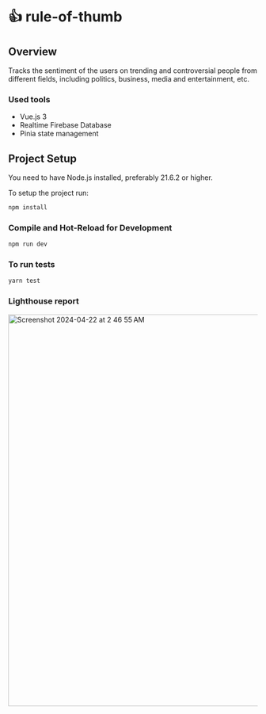 # 👍 rule-of-thumb

## Overview

Tracks the sentiment of the users on trending and controversial people from different fields, including politics, business, media and entertainment, etc.

### Used tools

- Vue.js 3
- Realtime Firebase Database
- Pinia state management 


## Project Setup 

You need to have Node.js installed, preferably 21.6.2 or higher. 

To setup the project run:

```sh
npm install
```

### Compile and Hot-Reload for Development

```sh
npm run dev
```

### To run tests

```sh
yarn test
```

### Lighthouse report 

<img width="791" alt="Screenshot 2024-04-22 at 2 46 55 AM" src="https://github.com/beltranbetania/rule-of-thumb/assets/30360007/511d2a4a-c96b-456b-96da-1773c39668f8">

